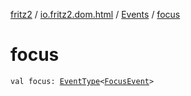 [fritz2](../../index.md) / [io.fritz2.dom.html](../index.md) / [Events](index.md) / [focus](./focus.md)

# focus

`val focus: `[`EventType`](../-event-type/index.md)`<`[`FocusEvent`](https://kotlinlang.org/api/latest/jvm/stdlib/org.w3c.dom.events/-focus-event/index.html)`>`